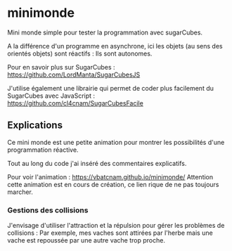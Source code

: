 # minimonde
Mini monde simple pour tester la programmation avec sugarCubes.

A la différence d'un programme en asynchrone, ici les objets (au sens des orientés objets) sont réactifs : Ils sont autonomes.

Pour en savoir plus sur SugarCubes : https://github.com/LordManta/SugarCubesJS

J'utilise également une librairie qui permet de coder plus facilement du SugarCubes avec JavaScript : https://github.com/cl4cnam/SugarCubesFacile

## Explications
Ce mini monde est une petite animation pour montrer les possibilités d'une programmation réactive.

Tout au long du code j'ai inséré des commentaires explicatifs.

Pour voir l'animation :  https://vbatcnam.github.io/minimonde/
Attention cette animation est en cours de création, ce lien rique de ne pas toujours marcher.

### Gestions des collisions
J'envisage d'utiliser l'attraction et la répulsion pour gérer les problèmes de collisions :
Par exemple, mes vaches sont attirées par l'herbe mais une vache est repoussée par une autre vache trop proche.
